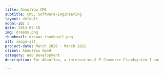 ```yaml
---
title: AboutYou CMS
subtitle: CMS, Software-Engineering
layout: default
modal-id: 1
date: 2014-07-18
img: dreams.png
thumbnail: dreams-thumbnail.png
alt: image-alt
project-date: March 2020 - March 2021
client: AboutYou GmbH
category: Web Development
description: For AboutYou, a international E-Commerce Cloudsystem I successfully developed the CMS-API and connected several Carrier-Apis.

---
```

